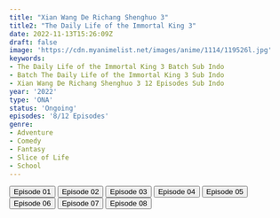 ```yaml
---
title: "Xian Wang De Richang Shenghuo 3"
title2: "The Daily Life of the Immortal King 3"
date: 2022-11-13T15:26:09Z
draft: false
image: 'https://cdn.myanimelist.net/images/anime/1114/119526l.jpg'
keywords:
- The Daily Life of the Immortal King 3 Batch Sub Indo
- Batch The Daily Life of the Immortal King 3 Sub Indo
- Xian Wang De Richang Shenghuo 3 12 Episodes Sub Indo
year: '2022'
type: 'ONA'
status: 'Ongoing'
episodes: '8/12 Episodes'
genre:
- Adventure
- Comedy
- Fantasy
- Slice of Life
- School
---
```


<div class="d-g gg-5 gtc-r ai-c">
<button onclick="window.open('?arc=ByOMCO2Hiv_20221002/1/MP4/Kuramanime-DLIK_S3-01-480p-BGlobal','_blank')">Episode 01</button>
<button onclick="window.open('?arc=S0mFrJ8BaW_20221005/2/MP4/Kuramanime-DLIK_S3-02-480p-BGlobal','_blank')">Episode 02</button>
<button onclick="window.open('?arc=s2LBefYueo_20221011/3/MP4/Kuramanime-DLIK_S3-03-480p-BGlobal','_blank')">Episode 03</button>
<button onclick="window.open('?arc=GgBpGncxkP_20221018/4/MP4/Kuramanime-DLIK_S3-04-480p-BGlobal','_blank')">Episode 04</button>
<button onclick="window.open('?arc=XQff2M9iHw_20221108/7/MP4/Kuramanime-DLIK_S3-07-480p-BGlobal','_blank')">Episode 05</button>
<button onclick="window.open('?arc=GuNzTct119_20221030/6/MP4/Kuramanime-DLIK_S3-06-480p-Anichin','_blank')">Episode 06</button>
<button onclick="window.open('?arc=diYavlAFZb_20221106/7/MP4/Kuramanime-DLIK_S3-07-480p-Anichin','_blank')">Episode 07</button>
<button onclick="window.open('?arc=FjVyzd1h3m_20221113/8/MP4/Kuramanime-DLIK_S3-08-480p-Anichin','_blank')">Episode 08</button>
</div>